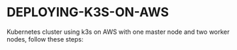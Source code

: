 # DEPLOYING-K3S-ON-AWS
Kubernetes cluster using k3s on AWS with one master node and two worker nodes, follow these steps:

